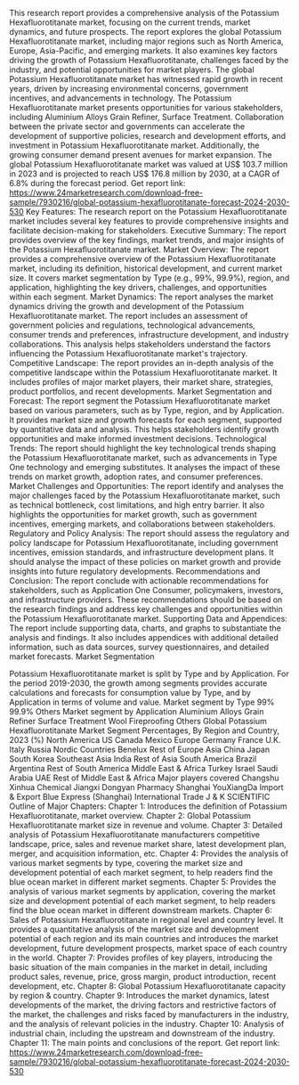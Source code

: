 This research report provides a comprehensive analysis of the Potassium Hexafluorotitanate market, focusing on the current trends, market dynamics, and future prospects. The report explores the global Potassium Hexafluorotitanate market, including major regions such as North America, Europe, Asia-Pacific, and emerging markets. It also examines key factors driving the growth of Potassium Hexafluorotitanate, challenges faced by the industry, and potential opportunities for market players.
The global Potassium Hexafluorotitanate market has witnessed rapid growth in recent years, driven by increasing environmental concerns, government incentives, and advancements in technology. The Potassium Hexafluorotitanate market presents opportunities for various stakeholders, including Aluminium Alloys Grain Refiner, Surface Treatment. Collaboration between the private sector and governments can accelerate the development of supportive policies, research and development efforts, and investment in Potassium Hexafluorotitanate market. Additionally, the growing consumer demand present avenues for market expansion.
The global Potassium Hexafluorotitanate market was valued at US$ 103.7 million in 2023 and is projected to reach US$ 176.8 million by 2030, at a CAGR of 6.8% during the forecast period.
Get report link: https://www.24marketresearch.com/download-free-sample/7930216/global-potassium-hexafluorotitanate-forecast-2024-2030-530 
Key Features:
The research report on the Potassium Hexafluorotitanate market includes several key features to provide comprehensive insights and facilitate decision-making for stakeholders.
Executive Summary: The report provides overview of the key findings, market trends, and major insights of the Potassium Hexafluorotitanate market.
Market Overview: The report provides a comprehensive overview of the Potassium Hexafluorotitanate market, including its definition, historical development, and current market size. It covers market segmentation by Type (e.g., 99%, 99.9%), region, and application, highlighting the key drivers, challenges, and opportunities within each segment.
Market Dynamics: The report analyses the market dynamics driving the growth and development of the Potassium Hexafluorotitanate market. The report includes an assessment of government policies and regulations, technological advancements, consumer trends and preferences, infrastructure development, and industry collaborations. This analysis helps stakeholders understand the factors influencing the Potassium Hexafluorotitanate market's trajectory.
Competitive Landscape: The report provides an in-depth analysis of the competitive landscape within the Potassium Hexafluorotitanate market. It includes profiles of major market players, their market share, strategies, product portfolios, and recent developments.
Market Segmentation and Forecast: The report segment the Potassium Hexafluorotitanate market based on various parameters, such as by Type, region, and by Application. It provides market size and growth forecasts for each segment, supported by quantitative data and analysis. This helps stakeholders identify growth opportunities and make informed investment decisions.
Technological Trends: The report should highlight the key technological trends shaping the Potassium Hexafluorotitanate market, such as advancements in Type One technology and emerging substitutes. It analyses the impact of these trends on market growth, adoption rates, and consumer preferences.
Market Challenges and Opportunities: The report identify and analyses the major challenges faced by the Potassium Hexafluorotitanate market, such as technical bottleneck, cost limitations, and high entry barrier. It also highlights the opportunities for market growth, such as government incentives, emerging markets, and collaborations between stakeholders.
Regulatory and Policy Analysis: The report should assess the regulatory and policy landscape for Potassium Hexafluorotitanate, including government incentives, emission standards, and infrastructure development plans. It should analyse the impact of these policies on market growth and provide insights into future regulatory developments.
Recommendations and Conclusion: The report conclude with actionable recommendations for stakeholders, such as Application One Consumer, policymakers, investors, and infrastructure providers. These recommendations should be based on the research findings and address key challenges and opportunities within the Potassium Hexafluorotitanate market.
Supporting Data and Appendices: The report include supporting data, charts, and graphs to substantiate the analysis and findings. It also includes appendices with additional detailed information, such as data sources, survey questionnaires, and detailed market forecasts.
Market Segmentation

Potassium Hexafluorotitanate market is split by Type and by Application. For the period 2019-2030, the growth among segments provides accurate calculations and forecasts for consumption value by Type, and by Application in terms of volume and value.
Market segment by Type
99%
99.9%
Others
Market segment by Application
Aluminium Alloys Grain Refiner
Surface Treatment
Wool Fireproofing
Others
Global Potassium Hexafluorotitanate Market Segment Percentages, By Region and Country, 2023 (%)
North America
US
Canada
Mexico
Europe
Germany
France
U.K.
Italy
Russia
Nordic Countries
Benelux
Rest of Europe
Asia
China
Japan
South Korea
Southeast Asia
India
Rest of Asia
South America
Brazil
Argentina
Rest of South America
Middle East & Africa
Turkey
Israel
Saudi Arabia
UAE
Rest of Middle East & Africa
Major players covered
Changshu Xinhua Chemical
Jiangxi Dongyan Pharmacy
Shanghai YouXiangDa Import & Export
Blue Express (Shanghai) International Trade
J & K SCIENTIFIC
Outline of Major Chapters:
Chapter 1: Introduces the definition of Potassium Hexafluorotitanate, market overview.
Chapter 2: Global Potassium Hexafluorotitanate market size in revenue and volume.
Chapter 3: Detailed analysis of Potassium Hexafluorotitanate manufacturers competitive landscape, price, sales and revenue market share, latest development plan, merger, and acquisition information, etc.
Chapter 4: Provides the analysis of various market segments by type, covering the market size and development potential of each market segment, to help readers find the blue ocean market in different market segments.
Chapter 5: Provides the analysis of various market segments by application, covering the market size and development potential of each market segment, to help readers find the blue ocean market in different downstream markets.
Chapter 6: Sales of Potassium Hexafluorotitanate in regional level and country level. It provides a quantitative analysis of the market size and development potential of each region and its main countries and introduces the market development, future development prospects, market space of each country in the world.
Chapter 7: Provides profiles of key players, introducing the basic situation of the main companies in the market in detail, including product sales, revenue, price, gross margin, product introduction, recent development, etc.
Chapter 8: Global Potassium Hexafluorotitanate capacity by region & country.
Chapter 9: Introduces the market dynamics, latest developments of the market, the driving factors and restrictive factors of the market, the challenges and risks faced by manufacturers in the industry, and the analysis of relevant policies in the industry.
Chapter 10: Analysis of industrial chain, including the upstream and downstream of the industry.
Chapter 11: The main points and conclusions of the report.
Get report link: https://www.24marketresearch.com/download-free-sample/7930216/global-potassium-hexafluorotitanate-forecast-2024-2030-530 
